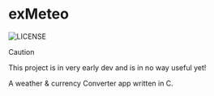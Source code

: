 # exMeteo

![[LICENSE](https://github.com/h4rldev/exmeteo/blob/main/LICENSE)](https://img.shields.io/github/license/h4rldev/exmeteo?style=flat-square)


> [!CAUTION]
> This project is in very early dev and is in no way useful yet!

A weather & currency Converter app written in C.


